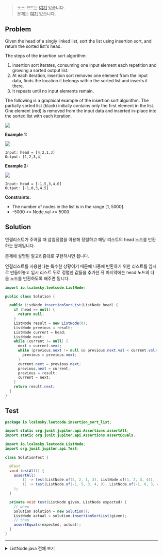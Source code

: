 > 소스 코드는 [여기](https://github.com/lcalmsky/leetcode/blob/master/src/main/java/io/lcalmsky/leetcode/insertion_sort_list/Solution.java) 있습니다.  
> 문제는 [여기](https://leetcode.com/problems/insertion-sort-list/) 있습니다.

## Problem

Given the head of a singly linked list, sort the list using insertion sort, and return the sorted list's head.

The steps of the insertion sort algorithm:

1. Insertion sort iterates, consuming one input element each repetition and growing a sorted output list.
2. At each iteration, insertion sort removes one element from the input data, finds the location it belongs within the sorted list and inserts it there.
3. It repeats until no input elements remain.

The following is a graphical example of the insertion sort algorithm. The partially sorted list (black) initially contains only the first element in the list. One element (red) is removed from the input data and inserted in-place into the sorted list with each iteration.

![](https://upload.wikimedia.org/wikipedia/commons/0/0f/Insertion-sort-example-300px.gif)

**Example 1:**

![](https://assets.leetcode.com/uploads/2021/03/04/sort1linked-list.jpg)

```text
Input: head = [4,2,1,3]
Output: [1,2,3,4]
```

**Example 2:**

![](https://assets.leetcode.com/uploads/2021/03/04/sort2linked-list.jpg)

```text
Input: head = [-1,5,3,4,0]
Output: [-1,0,3,4,5]
```

**Constraints:**

* The number of nodes in the list is in the range [1, 5000].
* -5000 <= Node.val <= 5000

## Solution

연결리스트가 주어질 때 삽입정렬을 이용해 정렬하고 해당 리스트의 head 노드를 반환하는 문제입니다.

문제에 설명된 알고리즘대로 구현하시면 됩니다.

연결리스트를 사용한다는 특수한 상황이기 때문에 나중에 반환하기 위한 리스트를 임시로 만들어놓고 임시 리스트 뒤로 정렬한 값들을 추가한 뒤 마지막에는 head 노드의 다음 노드를 반환하도록 해주면 됩니다.

```java
import io.lcalmsky.leetcode.ListNode;

public class Solution {

  public ListNode insertionSortList(ListNode head) {
    if (head == null) {
      return null;
    }
    ListNode result = new ListNode(0);
    ListNode previous = result;
    ListNode current = head;
    ListNode next;
    while (current != null) {
      next = current.next;
      while (previous.next != null && previous.next.val < current.val) {
        previous = previous.next;
      }
      current.next = previous.next;
      previous.next = current;
      previous = result;
      current = next;
    }
    return result.next;
  }
}
```

## Test

```java
package io.lcalmsky.leetcode.insertion_sort_list;

import static org.junit.jupiter.api.Assertions.assertAll;
import static org.junit.jupiter.api.Assertions.assertEquals;

import io.lcalmsky.leetcode.ListNode;
import org.junit.jupiter.api.Test;

class SolutionTest {

  @Test
  void testAll() {
    assertAll(
        () -> test(ListNode.of(4, 2, 1, 3), ListNode.of(1, 2, 3, 4)),
        () -> test(ListNode.of(-1, 5, 3, 4, 0), ListNode.of(-1, 0, 3, 4, 5))
    );
  }

  private void test(ListNode given, ListNode expected) {
    // when
    Solution solution = new Solution();
    ListNode actual = solution.insertionSortList(given);
    // then
    assertEquals(expected, actual);
  }
}
```

---

<details>
<summary>ListNode.java 전체 보기</summary>

```java
package io.lcalmsky.leetcode;

import java.util.Objects;

public class ListNode {
    public int val;
    public ListNode next;

    public ListNode(int val) {
        this.val = val;
    }

    public static ListNode of(int... integers) {
        if (integers == null || integers.length == 0) throw new IllegalArgumentException();

        ListNode head = new ListNode(0);
        ListNode last = head;
        ListNode p;
        for (int integer : integers) {
            p = new ListNode(integer);
            last.next = p;
            last = last.next;
        }

        return head.next;
    }

    @Override
    public String toString() {
        return "ListNode{" +
                "val=" + val +
                ", next=" + next +
                '}';
    }

    @Override
    public boolean equals(Object o) {
        if (this == o) return true;
        if (!(o instanceof ListNode)) return false;
        ListNode listNode = (ListNode) o;
        return val == listNode.val &&
                Objects.equals(next, listNode.next);
    }

    @Override
    public int hashCode() {
        return Objects.hash(val, next);
    }
}
```

</details>